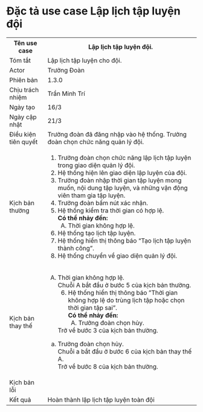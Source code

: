 # Đặc tả use case Lập lịch tập luyện đội

<table>
    <tr>
        <th>Tên use case</th>
        <th>Lập lịch tập luyện đội.</th>
    </tr>
    <tr>
        <td>Tóm tắt</td>
        <td>Lập lịch tập luyện cho đội.</td>
    </tr>
    <tr>
        <td>Actor</td>
        <td>Trưởng Đoàn</td>
    </tr>
    <tr>
        <td>Phiên bản</td>
        <td>1.3.0</td>
    </tr>
    <tr>
        <td>Chịu trách nhiệm</td>
        <td>Trần Minh Trí</td>
    </tr>
    <tr>
        <td>Ngày tạo</td>
        <td>16/3</td>
    </tr>
    <tr>
        <td>Ngày cập nhật</td>
        <td>21/3</td>
    </tr>
    <tr>
        <td>Điều kiện tiên quyết</td>
        <td>Trưởng đoàn đã đăng nhập vào hệ thống. Trưởng đoàn chọn chức năng quản lý đội.</td>
    </tr>
    <tr>
        <td>Kịch bản thường</td>
        <td>
            <ol type="1">
                <li>Trưởng đoàn chọn chức năng lập lịch tập luyện trong giao diện quản lý đội.</li>
                <li>Hệ thống hiện lên giao diện lập luyện của đội.</li>
                <li>Trưởng đoàn nhập thời gian tập luyện mong muốn, nội dung tập luyện, và những vận động viên tham gia tập luyện.</li>
                <li>Trưởng đoàn bấm nút xác nhận.</li>
                <li>Hệ thống kiểm tra thời gian có hợp lệ.
                    <br/>
                    <b>Có thể nhảy đến:</b>
                    <ol type="A" start="A">
                        <li>
                            Thời gian không hợp lệ.
                        </li>
                    </ol>
                </li>
                <li>Hệ thống tạo lịch tập luyện.</li>
                <li>Hệ thống hiển thị thông báo “Tạo lịch tập luyện thành công”.</li>
                <li>Hệ thống chuyển về giao diện quản lý đội.</li>
            </ol>
        </td>
    </tr>
    <tr>
        <td>Kịch bản thay thế</td>
        <td>
        <ol type="A">
                <li>
                     Thời gian không hợp lệ. </br>
                    Chuỗi A bắt đầu ở bước 5 của kịch bản thường.
                    <ol type="1" start="6">
                        <li>Hệ thống hiển thị thông báo ”Thời gian không hợp lệ do trùng lịch tập hoặc chọn thời 
                        gian tập sai”.
                         <br/>
                        <b>Có thể nhảy đến:</b>
                        <ol type="A" start="A">
                            <li>
                                Trưởng đoàn chọn hủy.
                            </li>
                        </ol>
                        </li>
                    </ol>
                    Trở về bước 3 của kịch bản thường.
                </li>
            </ol>
            <ol type="a">
                <li>
                     Trưởng đoàn chọn hủy. </br>
                    Chuỗi a bắt đầu ở bước 6 của kịch bản thay thế A.<br/>
                    Trở về bước 8 của kịch bản thường.
                </li>
            </ol>
        </td>
    </tr>
    <tr>
        <td>Kịch bản lỗi</td>
        <td></td>
    </tr>
    <tr>
        <td>Kết quả</td>
        <td>Hoàn thành lập lịch tập luyện toàn đội</td>
    </tr>
</table>